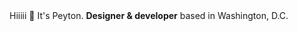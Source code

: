 <body>
Hiiiii 👋
It's Peyton.
<strong>Designer & developer</strong> based in Washington, D.C.
</body>
